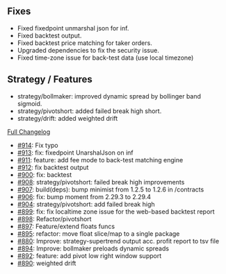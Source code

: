 ## Fixes

- Fixed fixedpoint unmarshal json for inf.
- Fixed backtest output.
- Fixed backtest price matching for taker orders.
- Upgraded dependencies to fix the security issue.
- Fixed time-zone issue for back-test data (use local timezone)

## Strategy / Features

- strategy/bollmaker: improved dynamic spread by bollinger band sigmoid.
- strategy/pivotshort: added failed break high short.
- strategy/drift: added weighted drift


[Full Changelog](https://github.com/c9s/bbgo/compare/v1.39.2...main)

 - [#914](https://github.com/c9s/bbgo/pull/914): Fix typo
 - [#913](https://github.com/c9s/bbgo/pull/913): fix: fixedpoint UnarshalJson on inf
 - [#911](https://github.com/c9s/bbgo/pull/911): feature: add fee mode to back-test matching engine
 - [#912](https://github.com/c9s/bbgo/pull/912): fix backtest output
 - [#900](https://github.com/c9s/bbgo/pull/900): fix: backtest
 - [#908](https://github.com/c9s/bbgo/pull/908): strategy/pivotshort: failed break high improvements
 - [#907](https://github.com/c9s/bbgo/pull/907): build(deps): bump minimist from 1.2.5 to 1.2.6 in /contracts
 - [#906](https://github.com/c9s/bbgo/pull/906): fix: bump moment from 2.29.3 to 2.29.4
 - [#904](https://github.com/c9s/bbgo/pull/904): strategy/pivotshort: add failed break high
 - [#899](https://github.com/c9s/bbgo/pull/899): fix: fix localtime zone issue for the web-based backtest report
 - [#898](https://github.com/c9s/bbgo/pull/898): Refactor/pivotshort
 - [#897](https://github.com/c9s/bbgo/pull/897): Feature/extend floats funcs
 - [#895](https://github.com/c9s/bbgo/pull/895): refactor: move float slice/map to a single package
 - [#880](https://github.com/c9s/bbgo/pull/880): Improve: strategy-supertrend output acc. profit report to tsv file
 - [#894](https://github.com/c9s/bbgo/pull/894): Improve: bollmaker preloads dynamic spreads
 - [#892](https://github.com/c9s/bbgo/pull/892): feature: add pivot low right window support
 - [#890](https://github.com/c9s/bbgo/pull/890): weighted drift
